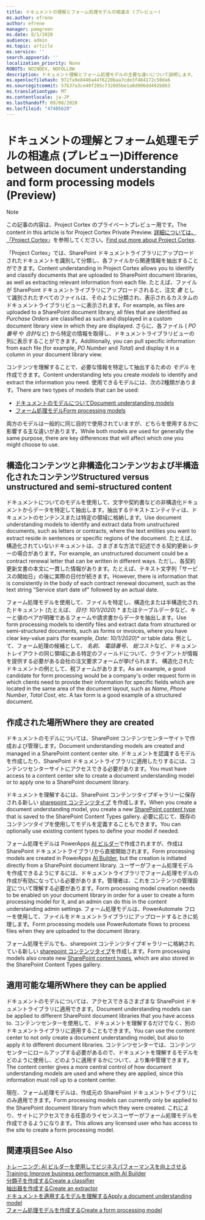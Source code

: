 ```yaml
---
title: ドキュメントの理解とフォーム処理モデルの相違点 (プレビュー)
ms.author: efrene
author: efrene
manager: pamgreen
ms.date: 8/1/2020
audience: admin
ms.topic: article
ms.service: ''
search.appverid: ''
localization_priority: None
ROBOTS: NOINDEX, NOFOLLOW
description: ドキュメント理解とフォーム処理モデルの主要な違いについて説明します。
ms.openlocfilehash: 972fa9e8446a44f6220baa7cde3f484172c50da6
ms.sourcegitcommit: 57b37a3ce40f205c7320d5be1a0d906dd492b863
ms.translationtype: MT
ms.contentlocale: ja-JP
ms.lasthandoff: 09/08/2020
ms.locfileid: "47405620"
---
```

# <a name="difference-between-document-understanding-and-form-processing-models-preview"></a><span data-ttu-id="7c33e-103">ドキュメントの理解とフォーム処理モデルの相違点 (プレビュー)</span><span class="sxs-lookup"><span data-stu-id="7c33e-103">Difference between document understanding and form processing models (Preview)</span></span>

> [!Note] 
> <span data-ttu-id="7c33e-104">この記事の内容は、Project Cortex のプライベートプレビュー用です。</span><span class="sxs-lookup"><span data-stu-id="7c33e-104">The content in this article is for Project Cortex Private Preview.</span></span> <span data-ttu-id="7c33e-105">[詳細については、「Project Cortex](https://aka.ms/projectcortex)」を参照してください。</span><span class="sxs-lookup"><span data-stu-id="7c33e-105">[Find out more about Project Cortex](https://aka.ms/projectcortex).</span></span>

<span data-ttu-id="7c33e-106">「Project Cortex」では、SharePoint ドキュメントライブラリにアップロードされたドキュメントを識別して分類し、各ファイルから関連情報を抽出することができます。</span><span class="sxs-lookup"><span data-stu-id="7c33e-106">Content understanding in Project Cortex allows you to identify and classify documents that are uploaded to SharePoint document libraries, as well as extracting relevant information from each file.</span></span>  <span data-ttu-id="7c33e-107">たとえば、ファイルが SharePoint ドキュメントライブラリにアップロードされると、注文 *書* として識別されたすべてのファイルは、そのように分類され、表示されるカスタムのドキュメントライブラリビューに表示されます。</span><span class="sxs-lookup"><span data-stu-id="7c33e-107">For example, as files are uploaded to a SharePoint document library, all files that are identified as *Purchase Orders* are classified as such and displayed in a custom document library view in which they are displayed.</span></span> <span data-ttu-id="7c33e-108">さらに、各ファイル ( *PO 番号* や *合計*など) から特定の情報を取得し、ドキュメントライブラリビューの列に表示することができます。</span><span class="sxs-lookup"><span data-stu-id="7c33e-108">Additionally, you can pull specific information from each file (for example, *PO Number* and *Total*) and display it in a column in your document library view.</span></span> 


<span data-ttu-id="7c33e-109">コンテンツを理解することで、必要な情報を特定して抽出するための *モデル* を作成できます。</span><span class="sxs-lookup"><span data-stu-id="7c33e-109">Content understanding lets you create *models* to identify and extract the information you need.</span></span>  <span data-ttu-id="7c33e-110">使用できるモデルには、次の2種類があります。</span><span class="sxs-lookup"><span data-stu-id="7c33e-110">There are two types of models that can be used:</span></span>

- [<span data-ttu-id="7c33e-111">ドキュメントのモデルについて</span><span class="sxs-lookup"><span data-stu-id="7c33e-111">Document understanding models</span></span>](document-understanding-overview.md)
- [<span data-ttu-id="7c33e-112">フォーム処理モデル</span><span class="sxs-lookup"><span data-stu-id="7c33e-112">Form processing models</span></span>](form-processing-overview.md)

<span data-ttu-id="7c33e-113">両方のモデルは一般的に同じ目的で使用されていますが、どちらを使用するかに影響する主な違いがあります。</span><span class="sxs-lookup"><span data-stu-id="7c33e-113">While both models are used for generally the same purpose, there are key differences that will affect which one you might choose to use.</span></span>


## <a name="structured-versus-unstructured-and-semi-structured-content"></a><span data-ttu-id="7c33e-114">構造化コンテンツと非構造化コンテンツおよび半構造化されたコンテンツ</span><span class="sxs-lookup"><span data-stu-id="7c33e-114">Structured versus unstructured and semi-structured content</span></span>

<span data-ttu-id="7c33e-115">ドキュメントについてのモデルを使用して、文字や契約書などの非構造化ドキュメントからデータを特定して抽出します。抽出するテキストエンティティは、ドキュメントのセンテンスまたは特定の領域に格納します。</span><span class="sxs-lookup"><span data-stu-id="7c33e-115">Use document understanding models to identify and extract data from unstructured documents, such as letters or contracts, where the text entities you want to extract reside in sentences or specific regions of the document.</span></span> <span data-ttu-id="7c33e-116">たとえば、構造化されていないドキュメントは、さまざまな方法で記述できる契約更新レターの場合があります。</span><span class="sxs-lookup"><span data-stu-id="7c33e-116">For example, an unstructured document could be a contract renewal letter that can be written in different ways.</span></span> <span data-ttu-id="7c33e-117">ただし、各契約更新文書の本文に一貫した情報があります。たとえば、テキスト文字列「サービスの開始日」の後に実際の日付が続きます。</span><span class="sxs-lookup"><span data-stu-id="7c33e-117">However, there is information that is consistently in the body of each contract renewal document, such as the text string "Service start date of" followed by an actual date.</span></span>   

<span data-ttu-id="7c33e-118">フォーム処理モデルを使用して、ファイルを特定し、構造化または半構造化されたドキュメント (たとえば、 *日付: 10/1/2020*) \* またはテーブルデータなど、キーと値のペアが明確であるフォームや請求書からデータを抽出します。</span><span class="sxs-lookup"><span data-stu-id="7c33e-118">Use form processing models to identify files and extract data from structured or semi-structured documents, such as forms or invoices, where you have clear key-value pairs (for example, *Date: 10/1/2020*)\* or table data.</span></span> <span data-ttu-id="7c33e-119">例として、フォーム処理の候補として、 *名前*、 *電話番号*、 *総コスト*など、ドキュメントレイアウトの同じ領域にある特定のフィールドについて、クライアントが情報を提供する必要がある会社の注文要求フォームが挙げられます。 構造化されたドキュメントの例として、税フォームがあります。</span><span class="sxs-lookup"><span data-stu-id="7c33e-119">As an example, a good candidate for form processing would be a company's order request form in which clients need to provide their information for specific fields which are located in the same area of the document layout, such as *Name*, *Phone Number*, *Total Cost*, etc.  A tax form is a good example of a structured document.</span></span> 

## <a name="where-they-are-created"></a><span data-ttu-id="7c33e-120">作成された場所</span><span class="sxs-lookup"><span data-stu-id="7c33e-120">Where they are created</span></span>

<span data-ttu-id="7c33e-121">ドキュメントのモデルについては、SharePoint コンテンツセンターサイトで作成および管理します。</span><span class="sxs-lookup"><span data-stu-id="7c33e-121">Document understanding models are created and managed in a SharePoint content center site.</span></span> <span data-ttu-id="7c33e-122">ドキュメントを認識するモデルを作成したり、SharePoint ドキュメントライブラリに適用したりするには、コンテンツセンターサイトにアクセスできる必要があります。</span><span class="sxs-lookup"><span data-stu-id="7c33e-122">You must have access to a content center site to create a document understanding model or to apply one to a SharePoint document library.</span></span> 

<span data-ttu-id="7c33e-123">ドキュメントを理解するには、SharePoint コンテンツタイプギャラリーに保存される新しい [sharepoint コンテンツタイプ](https://support.microsoft.com/office/use-content-types-to-manage-content-consistently-on-a-site-48512bcb-6527-480b-b096-c03b7ec1d978) を作成します。</span><span class="sxs-lookup"><span data-stu-id="7c33e-123">When you create a document understanding model, you create a new [SharePoint content type](https://support.microsoft.com/office/use-content-types-to-manage-content-consistently-on-a-site-48512bcb-6527-480b-b096-c03b7ec1d978) that is saved to the SharePoint Content Types gallery.</span></span> <span data-ttu-id="7c33e-124">必要に応じて、既存のコンテンツタイプを使用してモデルを定義することもできます。</span><span class="sxs-lookup"><span data-stu-id="7c33e-124">You can optionally use existing content types to define your model if needed.</span></span>

<span data-ttu-id="7c33e-125">フォーム処理モデルは PowerApps [AI ビルダー](https://docs.microsoft.com/ai-builder/overview)で作成されますが、作成は SharePoint ドキュメントライブラリから直接開始されます。</span><span class="sxs-lookup"><span data-stu-id="7c33e-125">Form processing models are created in PowerApps [AI Builder](https://docs.microsoft.com/ai-builder/overview), but the creation is initiated directly from a SharePoint document library.</span></span> <span data-ttu-id="7c33e-126">ユーザーがフォーム処理モデルを作成できるようにするには、ドキュメントライブラリでフォーム処理モデルの作成が有効になっている必要があります。管理者は、これをコンテンツの管理設定について理解する必要があります。</span><span class="sxs-lookup"><span data-stu-id="7c33e-126">Form processing model creation needs to be enabled on your document library in order for a user to create a form processing model for it, and an admin can do this in the content understanding admin settings.</span></span> <span data-ttu-id="7c33e-127">フォーム処理モデルは、PowerAutomate フローを使用して、ファイルをドキュメントライブラリにアップロードするときに処理します。</span><span class="sxs-lookup"><span data-stu-id="7c33e-127">Form processing models use PowerAutomate flows to process files when they are uploaded to the document library.</span></span>

<span data-ttu-id="7c33e-128">フォーム処理モデルでも、sharepoint コンテンツタイプギャラリーに格納されている新しい [sharepoint コンテンツタイプ](https://support.microsoft.com/office/use-content-types-to-manage-content-consistently-on-a-site-48512bcb-6527-480b-b096-c03b7ec1d978)を作成します。</span><span class="sxs-lookup"><span data-stu-id="7c33e-128">Form processing models also create new [SharePoint content types](https://support.microsoft.com/office/use-content-types-to-manage-content-consistently-on-a-site-48512bcb-6527-480b-b096-c03b7ec1d978), which are also stored in the SharePoint Content Types gallery.</span></span>

## <a name="where-they-can-be-applied"></a><span data-ttu-id="7c33e-129">適用可能な場所</span><span class="sxs-lookup"><span data-stu-id="7c33e-129">Where they can be applied</span></span>

<span data-ttu-id="7c33e-130">ドキュメントのモデルについては、アクセスできるさまざまな SharePoint ドキュメントライブラリに適用できます。</span><span class="sxs-lookup"><span data-stu-id="7c33e-130">Document understanding models can be applied to different SharePoint document libraries that you have access to.</span></span> <span data-ttu-id="7c33e-131">コンテンツセンターを使用して、ドキュメントを理解するだけでなく、別のドキュメントライブラリに適用することもできます。</span><span class="sxs-lookup"><span data-stu-id="7c33e-131">You can use the content center to not only create a document understanding model, but also to apply it to different document libraries.</span></span> <span data-ttu-id="7c33e-132">コンテンツセンターでは、コンテンツセンターにロールアップする必要があるので、ドキュメントを理解するモデルをどのように使用し、どのように適用するかについて、より集中管理できます。</span><span class="sxs-lookup"><span data-stu-id="7c33e-132">The content center gives a more central control of how document understanding models are used and where they are applied, since this information must roll up to a content center.</span></span>

<span data-ttu-id="7c33e-133">現在、フォーム処理モデルは、作成元の SharePoint ドキュメントライブラリにのみ適用できます。</span><span class="sxs-lookup"><span data-stu-id="7c33e-133">Form processing models can currently only be applied to the SharePoint document library from which they were created.</span></span> <span data-ttu-id="7c33e-134">これにより、サイトにアクセスできる任意のライセンスユーザーがフォーム処理モデルを作成できるようになります。</span><span class="sxs-lookup"><span data-stu-id="7c33e-134">This allows any licensed user who has access to the site to create a form processing model.</span></span>




 ## <a name="see-also"></a><span data-ttu-id="7c33e-135">関連項目</span><span class="sxs-lookup"><span data-stu-id="7c33e-135">See Also</span></span>
[<span data-ttu-id="7c33e-136">トレーニング: AI ビルダーを使用してビジネスパフォーマンスを向上させる</span><span class="sxs-lookup"><span data-stu-id="7c33e-136">Training: Improve business performance with AI Builder</span></span>](https://docs.microsoft.com/learn/paths/improve-business-performance-ai-builder/?source=learn)</br>
[<span data-ttu-id="7c33e-137">分類子を作成する</span><span class="sxs-lookup"><span data-stu-id="7c33e-137">Create a classifier</span></span>](create-a-classifier.md)</br>
[<span data-ttu-id="7c33e-138">抽出器を作成する</span><span class="sxs-lookup"><span data-stu-id="7c33e-138">Create an extractor</span></span>](create-an-extractor.md)</br>
[<span data-ttu-id="7c33e-139">ドキュメントを適用するモデルを理解する</span><span class="sxs-lookup"><span data-stu-id="7c33e-139">Apply a document understanding model</span></span>](apply-a-model.md)</br>
[<span data-ttu-id="7c33e-140">フォーム処理モデルを作成する</span><span class="sxs-lookup"><span data-stu-id="7c33e-140">Create a form processing model</span></span>](create-a-form-processing-model.md)</br>



  
  



